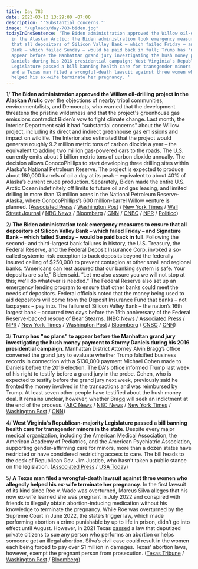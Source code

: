 ```yaml
---
title: Day 783
date: 2023-03-13 13:29:00 -07:00
description: '"Substantial concerns."'
image: "/uploads/day-783-biden.jpg"
todayInOneSentence: 'The Biden administration approved the Willow oil-drilling project
  in the Alaskan Arctic; the Biden administration took emergency measures to ensure
  that all depositors of Silicon Valley Bank – which failed Friday – and Signature
  Bank – which failed Sunday – would be paid back in full; Trump has "no plans" to
  appear before the Manhattan grand jury investigating the hush money payment to Stormy
  Daniels during his 2016 presidential campaign; West Virginia’s Republican-majority
  Legislature passed a bill banning health care for transgender minors in the state;
  and a Texas man filed a wrongful-death lawsuit against three women who allegedly
  helped his ex-wife terminate her pregnancy. '
---
```


1/ **The Biden administration approved the Willow oil-drilling project in the Alaskan Arctic** over the objections of nearby tribal communities, environmentalists, and Democrats, who warned that the development threatens the pristine wilderness and that the project's greenhouse gas emissions contradict Biden’s vow to fight climate change. Last month, the Interior Department said it had "substantial concerns" about the Willow project, including its direct and indirect greenhouse gas emissions and impact on wildlife. The Interior also estimated that the project would generate roughly 9.2 million metric tons of carbon dioxide a year – the equivalent to adding two million gas-powered cars to the roads. The U.S. currently emits about 5 billion metric tons of carbon dioxide annually. The decision allows ConocoPhillips to start developing three drilling sites within Alaska's National Petroleum Reserve. The project is expected to produce about 180,000 barrels of oil a day at its peak – equivalent to about 40% of Alaska’s current crude production. Separately, Biden made the entire U.S. Arctic Ocean indefinitely off limits to future oil and gas leasing, and limited drilling in more than 13 million acres in the National Petroleum Reserve-Alaska, where ConocoPhillips’s 600 million-barrel Willow venture is planned. ([Associated Press](https://apnews.com/article/alaska-oil-biden-willow-drilling-climate-24f135580259b9f9b245383dba921fe7) / [Washington Post](https://www.washingtonpost.com/climate-environment/2023/03/13/willow-project-alaska-biden-conocophillips/) / [New York Times](https://www.nytimes.com/2023/03/12/climate/biden-willow-arctic-drilling-restrictions.html) / [Wall Street Journal](https://www.wsj.com/articles/biden-administration-approves-drilling-project-in-alaskan-arctic-d6ee28fe?mod=hp_lead_pos2) / [NBC News](https://www.nbcnews.com/politics/white-house/biden-administration-approves-controversial-alaska-oil-drilling-projec-rcna74679) / [Bloomberg](https://www.bloomberg.com/news/articles/2023-03-13/biden-backs-giant-alaska-oil-project-despite-climate-peril?sref=MIBMEEoj) / [CNN](https://www.cnn.com/2023/03/13/politics/willow-project-alaska-oil-biden-approval-climate) / [CNBC](https://www.cnbc.com/2023/03/13/biden-interior-approves-controversial-alaska-oil-drilling-project.html) / [NPR](https://www.npr.org/2023/03/12/1163003146/alaska-drilling-protections-biden) / [Politico](https://www.politico.com/news/2023/03/13/biden-administration-approved-willow-alaska-oil-00086746))

2/ **The Biden administration took emergency measures to ensure that all depositors of Silicon Valley Bank – which failed Friday – and Signature Bank – which failed Sunday – would be paid back in full**. Following the second- and third-largest bank failures in history, the U.S. Treasury, the Federal Reserve, and the Federal Deposit Insurance Corp. invoked a so-called systemic-risk exception to back deposits beyond the federally insured ceiling of $250,000 to prevent contagion at other small and regional banks. “Americans can rest assured that our banking system is safe. Your deposits are safe,” Biden said. “Let me also assure you we will not stop at this; we’ll do whatever is needed.” The Federal Reserve also set up an emergency lending program to ensure that other banks could meet the needs of depositors. Federal officials noted that the money being used to aid depositors will come from the Deposit Insurance Fund that banks – not taxpayers – pay into. The failure of Silicon Valley Bank – the nation’s 16th largest bank – occurred two days before the 15th anniversary of the Federal Reserve-backed rescue of Bear Stearns. ([NBC News](https://www.nbcnews.com/politics/politics-news/biden-deliver-remarks-silicon-valley-bank-shutdown-rcna74622) / [Associated Press](https://apnews.com/article/silicon-valley-bank-uk-bailout-hsbc-sale-4d2da0e9c6f39c0fd8faf321a2b295cf) / [NPR](https://www.npr.org/2023/03/12/1162975615/the-u-s-takes-emergency-measures-to-protect-all-deposits-at-silicon-valley-bank) / [New York Times](https://www.nytimes.com/live/2023/03/13/business/silicon-valley-bank) / [Washington Post](https://www.washingtonpost.com/business/2023/03/13/silicon-valley-bank-intervention-live-updates/) / [Bloomberg](https://www.bloomberg.com/news/articles/2023-03-13/biden-says-he-will-seek-stronger-regulations-for-banks-lf6ugqxe?srnd=politics-vp&sref=MIBMEEoj) / [CNBC](https://www.cnbc.com/2023/03/13/wall-street-not-taxpayers-will-pay-for-the-svb-and-signature-deposit-relief-plans-.html) / [CNN](https://www.cnn.com/business/live-news/silicon-valley-bank-collapse-updates-03-13-23/index.html))

3/ **Trump has "no plans" to appear before the Manhattan grand jury investigating the hush money payment to Stormy Daniels during his 2016 presidential campaign**. Manhattan District Attorney Alvin Bragg’s office convened the grand jury to evaluate whether Trump falsified business records in connection with a $130,000 payment Michael Cohen made to Daniels before the 2016 election. The DA's office informed Trump last week of his right to testify before a grand jury in the probe. Cohen, who is expected to testify before the grand jury next week, previously said he fronted the money involved in the transactions and was reimbursed by Trump. At least seven other people have testified about the hush money deal. It remains unclear, however, whether Bragg will seek an indictment at the end of the process. ([ABC News](https://abcnews.go.com/US/trump-plans-participate-manhattan-grand-jury-probe-attorney/story?id=97821858) / [NBC News](https://www.nbcnews.com/politics/politics-news/trump-will-not-appear-grand-jury-probing-hush-money-payment-lawyer-say-rcna74632) / [New York Times](https://www.nytimes.com/2023/03/10/nyregion/trump-bragg-cohen-indictment.html) / [Washington Post](https://www.washingtonpost.com/national-security/2023/03/09/trump-new-york-grand-jury/) / [CNN](https://www.cnn.com/2023/03/13/politics/trump-grand-jury-cohen-testimony/index.html))

4/ **West Virginia's Republican-majority Legislature passed a bill banning health care for transgender minors in the state**. Despite every major medical organization, including the American Medical Association, the American Academy of Pediatrics, and the American Psychiatric Association, supporting gender-affirming care for minors, more than a dozen states have restricted or have considered restricting access to care. The bill heads to the desk of Republican Gov. Jim Justice, who hasn't taken a public stance on the legislation. ([Associated Press](https://apnews.com/article/transgender-health-care-ban-west-virginia-da0286d7b713cc2b714a13746f537f83) / [USA Today](https://www.usatoday.com/story/news/nation/2023/03/12/west-virginia-legislature-transgender-care-ban/11460897002/))

5/ **A Texas man filed a wrongful-death lawsuit against three women who allegedly helped his ex-wife terminate her pregnancy**. In the first lawsuit of its kind since Roe v. Wade was overturned, Marcus Silva alleges that his now ex-wife learned she was pregnant in July 2022 and conspired with friends to illegally obtain abortion-inducing medication without his knowledge to terminate the pregnancy. While Roe was overturned by the Supreme Court in June 2022, the state’s trigger law, which made performing abortion a crime punishable by up to life in prison, didn't go into effect until August. However, in 2021 Texas [passed](https://whatthefuckjusthappenedtoday.com/2021/09/01/day-225/#1-texas-enacted-the-nation%E2%80%99s-the-mos) a law that deputized private citizens to sue any person who performs an abortion or helps someone get an illegal abortion. Silva’s civil case could result in the women each being forced to pay over $1 million in damages. Texas' abortion laws, however, exempt the pregnant person from prosecution. ([Texas Tribune](https://www.texastribune.org/2023/03/10/texas-abortion-lawsuit/) / [Washington Post](https://www.washingtonpost.com/politics/2023/03/10/texas-abortion-lawsuit/) / [Bloomberg](https://www.bloomberg.com/news/articles/2023-03-10/texas-man-sues-women-he-says-helped-ex-wife-with-pill-abortion?sref=MIBMEEoj))
